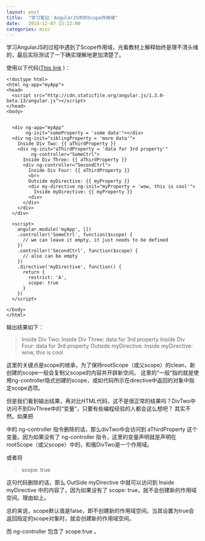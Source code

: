 ```yaml
---
layout: post
title:  "学习笔记：AngularJS中的Scope作用域"
date:   2014-12-07 15:22:00
categories: misc
---
```


学习AngularJS的过程中遇到了Scope作用域，光看教材上解释始终是理不清头绪的，最后实际测试了一下确实理解地更加清楚了。

使用以下代码([This link](http://jsbin.com/xoculixivu/1/edit?html,js,output) )：


    <!doctype html>
    <html ng-app="myApp">
    <head>
      <script src="http://cdn.staticfile.org/angular.js/1.3.0-beta.13/angular.js"></script>
    </head>
    <body>
    
    
      <div ng-app="myApp"
           ng-init="someProperty = 'some data'"></div>
      <div ng-init="siblingProperty = 'more data'">
        Inside Div Two: {{ aThirdProperty }}
        <div ng-init="aThirdProperty = 'data for 3rd property'"
             ng-controller="SomeCtrl">
          Inside Div Three: {{ aThirdProperty }}
          <div ng-controller="SecondCtrl">
            Inside Div Four: {{ aThirdProperty }}
            <br>
            Outside myDirective: {{ myProperty }}
            <div my-directive ng-init="myProperty = 'wow, this is cool'">
              Inside myDirective: {{ myProperty }}
            <div>
          </div>
        </div>
      </div>
    
      <script>
        angular.module('myApp', [])
        .controller('SomeCtrl', function($scope) {
          // we can leave it empty, it just needs to be defined
        })
        .controller('SecondCtrl', function($scope) {
          // also can be empty
        })
        .directive('myDirective', function() {
          return {
            restrict: 'A',
            scope: true
          }
        })
      </script>
    
    </body>
    </html>



输出结果如下：

> Inside Div Two:
Inside Div Three: data for 3rd property
Inside Div Four: data for 3rd property 
Outside myDirective:
Inside myDirective: wow, this is cool

这里的关键点是scope的继承，为了保持rootScope（或父scope）的clean，新创建的scope一般会复制父scope的内容并开辟新空间。
这里的“一般”指的就是使用ng-controller隐式创建的scope，或如代码所示在directive中返回的对象中指定scope选项。

但是我们看到输出结果，再对比HTML代码，这不是很正常的结果吗？DivTwo中访问不到DivThree中的“变量”，只要有些编程经验的人都会这么想吧？
其实不然。如果把

> <div ng-init="aThirdProperty = 'data for 3rd property'" ng-controller="SomeCtrl">

中的 ng-controller 指令删除的话，那么divTwo中会访问到 aThirdProperty 这个变量。因为如果没有了 ng-controller 指令，这里的变量声明就是声明在rootScope（或父scope）中的，和俄DivTwo是一个作用域。

或者将

> scope: true

这句代码删除的话，那么 OutSide myDirective 中就可以访问到 Inside myDirective 中的内容了，因为如果没有了 scope: true，就不会创建新的作用域空间。理由如上。

总的来说，scope默认值是false，即不创建新的作用域空间。当其设置为true会返回指定的scope对象时，就会创建新的作用域空间。

而 ng-controller 包含了 scope:true 。